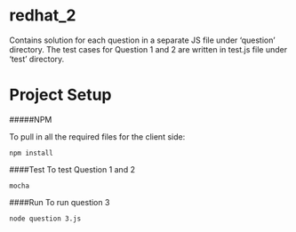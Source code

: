# redhat_2

Contains solution for each question in a separate JS file under ‘question’ directory. The test cases for Question 1 and 2 are written in test.js file under ‘test’ directory.


Project Setup
=============

#####NPM

To pull in all the required files for the client side:

```
npm install
```



####Test
To test Question 1 and 2

```
mocha
```


####Run
To run question 3

```
node question 3.js
```